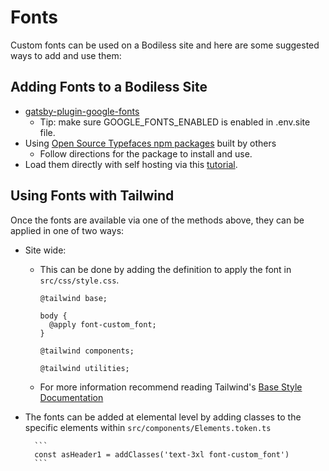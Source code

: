 # Fonts

Custom fonts can be used on a Bodiless site and here are some suggested ways to
add and use them:

## Adding Fonts to a Bodiless Site

* [gatsby-plugin-google-fonts](https://github.com/didierfranc/gatsby-plugin-google-fonts)
  * Tip: make sure GOOGLE_FONTS_ENABLED is enabled in .env.site file.
* Using [Open Source Typefaces npm packages](https://github.com/KyleAMathews/typefaces) built by others
  * Follow directions for the package to install and use.
* Load them directly with self hosting via this [tutorial](https://dev.to/iangloude/4-steps-to-self-hosted-fonts-in-gatsby-aj2).

## Using Fonts with Tailwind

Once the fonts are available via one of the methods above, they can be applied in one of two ways:

* Site wide:
  * This can be done by adding the definition to apply the font in
    `src/css/style.css`.
  
       ```
       @tailwind base;

       body {
         @apply font-custom_font;
       }

       @tailwind components;

       @tailwind utilities;
       ```

  * For more information recommend reading Tailwind's
    [Base Style Documentation](https://tailwindcss.com/docs/adding-base-styles/)

* The fonts can be added at elemental level by adding classes to the specific
  elements within `src/components/Elements.token.ts`

        ```
        const asHeader1 = addClasses('text-3xl font-custom_font')
        ```
